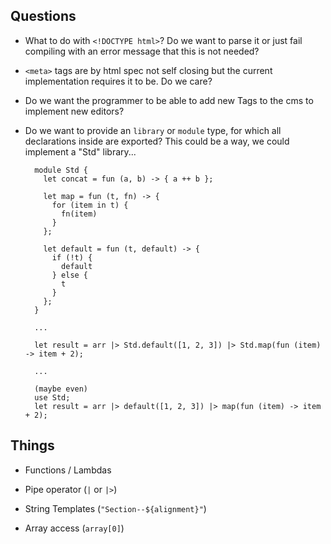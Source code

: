 ## Questions

- What to do with `<!DOCTYPE html>`? Do we want to parse it or just fail compiling with an error message that this is
  not needed?

- `<meta>` tags are by html spec not self closing but the current implementation requires it to be. Do we care?

- Do we want the programmer to be able to add new Tags to the cms to implement new editors?

- Do we want to provide an `library` or `module` type, for which all declarations inside are exported? This could be a
  way, we could implement a "Std" library...

  ```
    module Std {
      let concat = fun (a, b) -> { a ++ b };

      let map = fun (t, fn) -> {
        for (item in t) {
          fn(item)
        }
      };

      let default = fun (t, default) -> {
        if (!t) {
          default
        } else {
          t
        }
      };
    }

    ...

    let result = arr |> Std.default([1, 2, 3]) |> Std.map(fun (item) -> item + 2);

    ...

    (maybe even)
    use Std;
    let result = arr |> default([1, 2, 3]) |> map(fun (item) -> item + 2);
  ```

## Things

- Functions / Lambdas

- Pipe operator (`|` or `|>`)

- String Templates (`"Section--${alignment}"`)

- Array access (`array[0]`)
